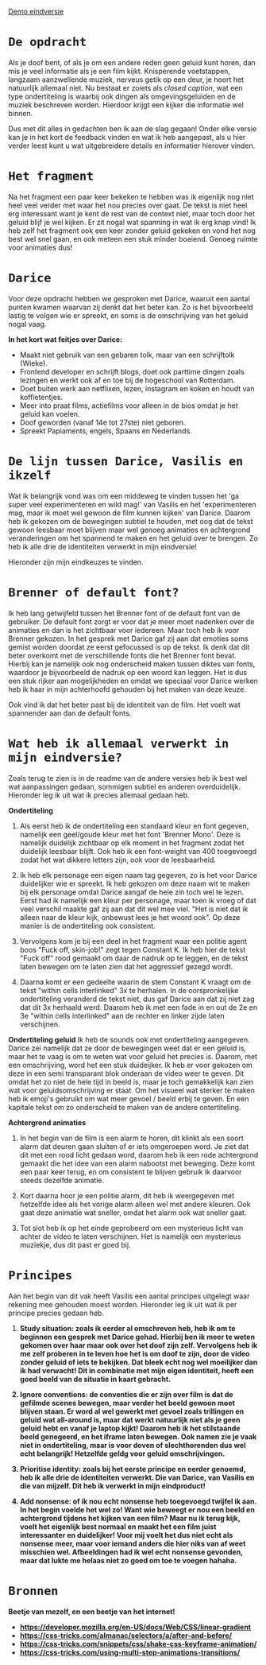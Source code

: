 [Demo eindversie](https://rohmygod.github.io/web-typography-19-20/Versie3/closed-captions/index.html)




# `De opdracht`

Als je doof bent, of als je om een andere reden geen geluid kunt horen, dan mis je veel informatie als je een film kijkt. Knisperende voetstappen, langzaam aanzwellende muziek, nerveus getik op een deur, je hoort het natuurlijk allemaal niet. Nu bestaat er zoiets als *closed caption*, wat een type ondertiteling is waarbij ook dingen als omgevingsgeluiden en de muziek beschreven worden. Hierdoor krijgt een kijker die informatie wel binnen.

Dus met dit alles in gedachten ben ik aan de slag gegaan! Onder elke versie kan je in het kort de feedback vinden en wat ik heb aangepast, als u hier verder leest kunt u wat uitgebreidere details en informatier hierover vinden. 


# `Het fragment`
Na het fragment een paar keer bekeken te hebben was ik eigenlijk nog niet heel veel verder met waar het nou precies over gaat. De tekst is niet heel erg interessant want je kent de rest van de context niet, maar toch door het geluid blijf je wel kijken. Er zit nogal wat spanning in wat ik erg knap vind! Ik heb zelf het fragment ook een keer zonder geluid gekeken en vond het nog best wel snel gaan, en ook meteen een stuk minder boeiend. Genoeg ruimte voor animaties dus!


# `Darice`
Voor deze opdracht hebben we gesproken met Darice, waaruit een aantal punten kwamen waarvan zij denkt dat het beter kan. Zo is het bijvoorbeeld lastig te volgen wie er spreekt, en soms is de omschrijving van het geluid nogal vaag. 

<b>In het kort wat feitjes over Darice:</b>
* Maakt niet gebruik van een gebaren tolk, maar van een schrijftolk (Wieke).
* Frontend developer en schrijft blogs, doet ook parttime dingen zoals lezingen en werkt ook af en toe bij de hogeschool van Rotterdam.
* Doet buiten werk aan netflixen, lezen, instagram en koken en houdt van koffietentjes.
* Meer into praat films, actiefilms voor alleen in de bios omdat je het geluid kan voelen.
* Doof geworden (vanaf 14e tot 27ste) niet geboren.
* Spreekt Papiaments, engels, Spaans en Nederlands.


# `De lijn tussen Darice, Vasilis en ikzelf`
Wat ik belangrijk vond was om een middeweg te vinden tussen het 'ga super veel experimenteren en wild mag!' van Vasilis en het 'experimenteren mag, maar ik moet wel gewoon de film kunnen kijken' van Darice. Daarom heb ik gekozen om de bewegingen subtiel te houden, met oog dat de tekst gewoon leesbaar moet blijven maar wel genoeg animaties en achtergrond veranderingen om het spannend te maken en het geluid over te brengen. Zo heb ik alle drie de identiteiten verwerkt in mijn eindversie!

Hieronder zijn mijn eindkeuzes te vinden. 



# `Brenner of default font?`
Ik heb lang getwijfeld tussen het Brenner font of de default font van de gebruiker. De default font zorgt er voor dat je meer moet nadenken over de animaties en dan is het zichtbaar voor iedereen. Maar toch heb ik voor Brenner gekozen. In het gesprek met Darice gaf zij aan dat emoties soms gemist worden doordat ze eerst gefocussed is op de tekst. Ik denk dat dit beter overkomt met de verschillende fonts die het Brenner font bevat. Hierbij kan je namelijk ook nog onderscheid maken tussen diktes van fonts, waardoor je bijvoorbeeld de nadruk op een woord kan leggen. Het is dus een stuk rijker aan mogelijkheden en omdat we speciaal voor Darice werken heb ik haar in mijn achterhoofd gehouden bij het maken van deze keuze. 

Ook vind ik dat het beter past bij de identiteit van de film. Het voelt wat spannender aan dan de default fonts. 



# `Wat heb ik allemaal verwerkt in mijn eindversie?`
Zoals terug te zien is in de readme van de andere versies heb ik best wel wat aanpassingen gedaan, sommigen subtiel en anderen overduidelijk. Hieronder leg ik uit wat ik precies allemaal gedaan heb. 



<b>Ondertiteling</b>
1. Als eerst heb ik de ondertiteling een standaard kleur  en font gegeven, namelijk een geel/goude kleur met het font 'Brenner Mono'. Deze is namelijk duidelijk zichtbaar op elk moment in het fragment zodat het duidelijk leesbaar blijft. Ook heb ik een font-weight van 400 toegevoegd zodat het wat dikkere letters zijn, ook voor de leesbaarheid. 

2. Ik heb elk personage een eigen naam tag gegeven, zo is het voor Darice duidelijker wie er spreekt. Ik heb gekozen om deze naam wit te maken bij elk personage omdat Darice aangaf de hele zin toch wel te lezen. Eerst had ik namelijk een kleur per personage, maar toen ik vroeg of dat veel verschil maakte gaf zij aan dat dit wel mee viel. "Het is niet dat ik alleen naar de kleur kijk, onbewust lees je het woord ook". Op deze manier is de ondertiteling ook consistent. 

3. Vervolgens kom je bij een deel in het fragment waar een politie agent boos "Fuck off, skin-job!" zegt tegen Constant K. Ik heb hier de tekst "Fuck off" rood gemaakt om daar de nadruk op te leggen, en de tekst laten bewegen om te laten zien dat het aggressief gezegd wordt. 

4. Daarna komt er een gedeelte waarin de stem Constant K vraagt om de tekst "within cells interlinked" 3x te herhalen. In de oorspronkelijke ondertiteling veranderd de tekst niet, dus gaf Darice aan dat zij niet zag dat dit 3x herhaald werd. Daarom heb ik met een fade in en out de 2e en 3e "within cells interlinked" aan de rechter en linker zijde laten verschijnen. 

<b>Ondertiteling geluid</b>
Ik heb de sounds ook met ondertiteling aangegeven. Darice zei namelijk dat ze door de bewegingen weet dat er een geluid is, maar het te vaag is om te weten wat voor geluid het precies is. Daarom, met een omschrijving, word het een stuk duideijker. Ik heb er voor gekozen om deze in een semi transparant blok onderaan de video weer te geven. Dit omdat het zo niet de hele tijd in beeld is, maar je toch gemakkelijk kan zien wat voor geluidsomschrijving er staat. Om het visueel wat sterker te maken heb ik emoji's gebruikt om wat meer gevoel / beeld erbij te geven. En een kapitale tekst om zo onderscheid te maken van de andere ontertiteling. 




<b>Achtergrond animaties</b>
1. In het begin van de film is een alarm te horen, dit klinkt als een soort alarm dat deuren gaan sluiten of er iets omgeroepen word. Je ziet dat dit met een rood licht gedaan word, daarom heb ik een rode achtergrond gemaakt die het idee van een alarm nabootst met beweging. Deze komt een paar keer terug, en om consistent te blijven gebruik ik daarvoor steeds dezelfde animatie. 

2. Kort daarna hoor je een politie alarm, dit heb ik weergegeven met hetzelfde idee als het vorige alarm alleen wel met andere kleuren. Ook gaat deze animatie wat sneller, omdat het alarm ook wat sneller gaat. 

3. Tot slot heb ik op het einde geprobeerd om een mysterieus licht van achter de video te laten verschijnen. Het is namelijk een mysterieus muziekje, dus dit past er goed bij. 




# `Principes`
Aan het begin van dit vak heeft Vasilis een aantal principes uitgelegt waar rekening mee gehouden moest worden. Hieronder leg ik uit wat ik per principe precies gedaan heb. 

1. <b>Study situation:<b> zoals ik eerder al omschreven heb, heb ik om te beginnen een gesprek met Darice gehad. Hierbij ben ik meer te weten gekomen over haar maar ook over het doof zijn zelf. Vervolgens heb ik me zelf proberen in te leven hoe het is om doof te zijn, door de video zonder geluid of iets te bekijken. Dat bleek echt nog wel moeilijker dan ik had verwacht! Dit in combinatie met mijn eigen identiteit, heeft een goed beeld van de situatie in kaart gebracht. 

2. <b>Ignore conventions:</b> de conventies die er zijn over film is dat de gefilmde scenes bewegen, maar verder het beeld gewoon moet blijven staan. Er word al wel gewerkt met gevoel zoals trillingen en geluid wat all-around is, maar dat werkt natuurlijk niet als je geen geluid hebt en vanaf je laptop kijkt! Daarom heb ik het stilstaande beeld genegeerd, en het iframe laten bewegen. Ook namen zie je vaak niet in ondertiteling, maar is voor doven of slechthorenden dus wel echt belangrijk! Hetzelfde geldg voor geluid omschrijvingen. 

3. <b>Prioritise identity:</b> zoals bij het eerste principe en eerder genoemd, heb ik alle drie de identiteiten verwerkt. Die van Darice, van Vasilis en die van mijzelf. Dit heb ik verwerkt in mijn eindproduct!

4. <b>Add nonsense:</b> of ik nou echt nonsense heb toegevoegd twijfel ik aan. In het begin voelde het wel zo! Want wie beweegt er nou een beeld en achtergrond tijdens het kijken van een film? Maar nu ik terug kijk, voelt het eigenlijk best normaal en maakt het een film juist interessanter en duidelijker! Voor mij voelt het dus niet echt als nonsense meer, maar voor iemand anders die hier niks van af weet misschien wel. Afbeeldingen had ik wel echt nonsense gevonden, maar dat lukte me helaas niet zo goed om toe te voegen hahaha. 



# `Bronnen`
Beetje van mezelf, en een beetje van het internet!
* https://developer.mozilla.org/en-US/docs/Web/CSS/linear-gradient
* https://css-tricks.com/almanac/selectors/a/after-and-before/
* https://css-tricks.com/snippets/css/shake-css-keyframe-animation/
* https://css-tricks.com/using-multi-step-animations-transitions/


